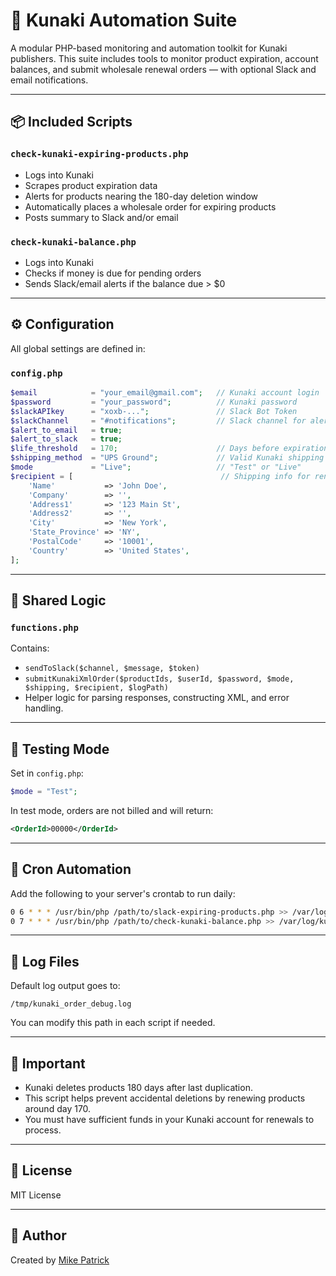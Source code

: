 # 🛒 Kunaki Automation Suite

A modular PHP-based monitoring and automation toolkit for Kunaki publishers. This suite includes tools to monitor product expiration, account balances, and submit wholesale renewal orders — with optional Slack and email notifications.

---

## 📦 Included Scripts

### `check-kunaki-expiring-products.php`
- Logs into Kunaki
- Scrapes product expiration data
- Alerts for products nearing the 180-day deletion window
- Automatically places a wholesale order for expiring products
- Posts summary to Slack and/or email

### `check-kunaki-balance.php`
- Logs into Kunaki
- Checks if money is due for pending orders
- Sends Slack/email alerts if the balance due > $0

---

## ⚙️ Configuration

All global settings are defined in:

### `config.php`
```php
$email            = "your_email@gmail.com";   // Kunaki account login
$password         = "your_password";          // Kunaki password
$slackAPIkey      = "xoxb-...";               // Slack Bot Token
$slackChannel     = "#notifications";         // Slack channel for alerts
$alert_to_email   = true;
$alert_to_slack   = true;
$life_threshold   = 170;                      // Days before expiration to trigger action
$shipping_method  = "UPS Ground";             // Valid Kunaki shipping option
$mode             = "Live";                   // "Test" or "Live"
$recipient = [                                 // Shipping info for renewal orders
    'Name'           => 'John Doe',
    'Company'        => '',
    'Address1'       => '123 Main St',
    'Address2'       => '',
    'City'           => 'New York',
    'State_Province' => 'NY',
    'PostalCode'     => '10001',
    'Country'        => 'United States',
];
```

---

## 🧠 Shared Logic

### `functions.php`
Contains:
- `sendToSlack($channel, $message, $token)`
- `submitKunakiXmlOrder($productIds, $userId, $password, $mode, $shipping, $recipient, $logPath)`
- Helper logic for parsing responses, constructing XML, and error handling.

---

## 🧪 Testing Mode

Set in `config.php`:
```php
$mode = "Test";
```
In test mode, orders are not billed and will return:
```xml
<OrderId>00000</OrderId>
```

---

## 🚀 Cron Automation

Add the following to your server's crontab to run daily:

```bash
0 6 * * * /usr/bin/php /path/to/slack-expiring-products.php >> /var/log/kunaki-products.log 2>&1
0 7 * * * /usr/bin/php /path/to/check-kunaki-balance.php >> /var/log/kunaki-balance.log 2>&1
```

---

## 📄 Log Files

Default log output goes to:
```
/tmp/kunaki_order_debug.log
```

You can modify this path in each script if needed.

---

## 🛑 Important

- Kunaki deletes products 180 days after last duplication.
- This script helps prevent accidental deletions by renewing products around day 170.
- You must have sufficient funds in your Kunaki account for renewals to process.

---

## 📜 License

MIT License

---

## 🙋 Author

Created by [Mike Patrick](https://dragonsociety.com)
